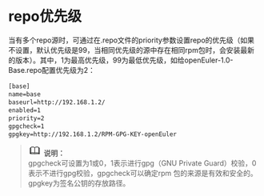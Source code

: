 # repo优先级<a name="ZH-CN_TOPIC_0183245397"></a>

当有多个repo源时，可通过在.repo文件的priority参数设置repo的优先级（如果不设置，默认优先级是99，当相同优先级的源中存在相同rpm包时，会安装最新的版本）。其中，1为最高优先级，99为最低优先级，如给openEuler-1.0-Base.repo配置优先级为2：

```
[base]
name=base
baseurl=http://192.168.1.2/
enabled=1
priority=2
gpgcheck=1
gpgkey=http://192.168.1.2/RPM-GPG-KEY-openEuler
```

>![](public_sys-resources/icon-note.gif) **说明：**   
>gpgcheck可设置为1或0，1表示进行gpg（GNU Private Guard）校验，0表示不进行gpg校验，gpgcheck可以确定rpm 包的来源是有效和安全的。  
>gpgkey为签名公钥的存放路径。  

